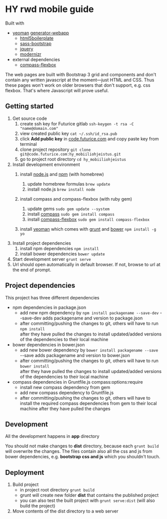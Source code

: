 # HY rwd mobile guide

Built with

* [yeoman](http://yeoman.io) [generator-webapp](https://github.com/yeoman/generator-webapp)
	* [html5boilerplate](http://html5boilerplate.com)
  	* [sass-bootstrap](http://getbootstrap.com)
	* [jquery](http://jquery.com)
  	* [modernizr](http://modernizr.com)
* external dependencies
	* [compass-flexbox](https://github.com/timhettler/compass-flexbox)

The web pages are built with Bootstrap 3 grid and components and don't contain any written javascript at the moment—just HTML and CSS. Thus these pages won't work on older browsers that don't support, e.g. css flexbox. That's where Javascript will prove useful.


## Getting started

1. Get source code
	1. create ssh key for Futurice gitlab `ssh-keygen -t rsa -C "name@domain.com"`
	2. view created public key `cat ~/.ssh/id_rsa.pub`
	3. click __Add public key__ in [code.futurice.com](https://code.futurice.com/profile) and copy paste key from terminal
	4. clone project repository `git clone git@code.futurice.com:hy_mobiiliohjeistus.git`
	5. go to project root directory `cd hy_mobiiliohjeistus`
2. Install development environment
	1. install [node.js](http://nodejs.org) and [npm](http://npmjs.org) (with homebrew)
		1. update homebrew formulas `brew update`
		2. install node.js `brew install node`
	2. install compass and compass-flexbox (with ruby gem)
		1. update gems `sudo gem update --system`
		2. install [compass](http://compass-style.org) `sudo gem install compass`
		3. install [compass-flexbox](https://github.com/timhettler/compass-flexbox) `sudo gem install compass-flexbox`
		
	3. install [yeoman](http://yeoman.io) which comes with [grunt](http://gruntjs.com) and [bower](http://bower.io) `npm install -g yo`
3. Install project dependencies
	1. install npm dependencies `npm install`
	2. install bower dependencies `bower update`
4. Start development server `grunt serve`
5. Url should open automatically in default browser. If not, browse to url at the end of prompt.


## Project dependencies

This project has three different dependencies

* npm dependencies in package.json
  * add new npm dependency by `npm install packagename --save-dev` 
  --save-dev adds packagename and version to package.json
  * after committing/pushing the changes to git, others will have to run `npm install`  
  after they have pulled the changes to install updated/added versions of the dependencies to their local machine
* bower dependencies in bower.json
  * add new bower dependency by `bower install packagename --save`  
  --save adds packagename and version to bower.json
  * after committing/pushing the changes to git, others will have to run `bower install`  
  after they have pulled the changes to install updated/added versions of the dependencies to their local machine
* compass dependencies in Gruntfile.js compass:options:require
  * install new compass dependency from gem
  * add new compass dependency to Gruntfile.js
  * after committing/pushing the changes to git, others will have to install the required compass dependencies from gem to their local machine after they have pulled the changes


## Development

All the development happens in __app__ directory

You should not make changes to __dist__ directory, because each `grunt build` will overwrite the changes. The files contain also all the css and js from bower dependencies, e.g. __bootstrap css and js__ which you shouldn't touch.


## Deployment

1. Build project
	* in project root directory `grunt build`
	* grunt will create new folder __dist__ that contains the published project
	* you can also test the built project with `grunt serve:dist` (will also build the project)
2. Move contents of the dist directory to a web server
